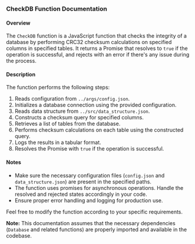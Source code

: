 ### CheckDB Function Documentation

#### Overview

The `CheckDB` function is a JavaScript function that checks the integrity of a database by performing CRC32 checksum calculations on specified columns in specified tables. It returns a Promise that resolves to `true` if the operation is successful, and rejects with an error if there's any issue during the process.

#### Description

The function performs the following steps:

1. Reads configuration from `../args/config.json`.
2. Initializes a database connection using the provided configuration.
3. Reads data structure from `../src/data_structure.json`.
4. Constructs a checksum query for specified columns.
5. Retrieves a list of tables from the database.
6. Performs checksum calculations on each table using the constructed query.
7. Logs the results in a tabular format.
8. Resolves the Promise with `true` if the operation is successful.

#### Notes

- Make sure the necessary configuration files (`config.json` and `data_structure.json`) are present in the specified paths.
- The function uses promises for asynchronous operations. Handle the resolved and rejected states accordingly in your code.
- Ensure proper error handling and logging for production use.

Feel free to modify the function according to your specific requirements.

**Note:** This documentation assumes that the necessary dependencies (`Database` and related functions) are properly imported and available in the codebase.
